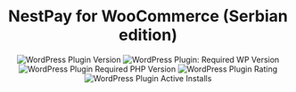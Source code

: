 <div align="center">

# NestPay for WooCommerce (Serbian edition)

![WordPress Plugin Version](https://img.shields.io/wordpress/plugin/v/wc-serbian-nestpay)
![WordPress Plugin: Required WP Version](https://img.shields.io/wordpress/plugin/wp-version/wc-serbian-nestpay)
![WordPress Plugin Required PHP Version](https://img.shields.io/wordpress/plugin/required-php/wc-serbian-nestpay)
![WordPress Plugin Rating](https://img.shields.io/wordpress/plugin/rating/wc-serbian-nestpay)
![WordPress Plugin Active Installs](https://img.shields.io/wordpress/plugin/installs/wc-serbian-nestpay)

</div>
